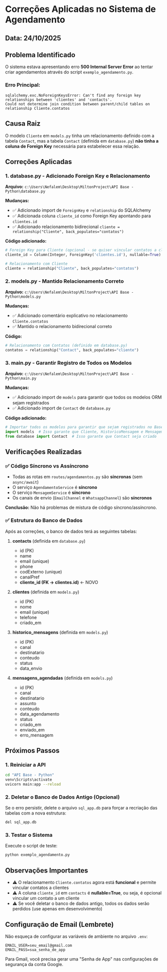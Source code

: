 # Correções Aplicadas no Sistema de Agendamento

## Data: 24/10/2025

## Problema Identificado

O sistema estava apresentando erro **500 Internal Server Error** ao tentar criar agendamentos através do script `exemplo_agendamento.py`.

### Erro Principal:
```
sqlalchemy.exc.NoForeignKeysError: Can't find any foreign key relationships between 'clientes' and 'contacts'.
Could not determine join condition between parent/child tables on relationship Cliente.contatos
```

## Causa Raiz

O modelo `Cliente` em `models.py` tinha um relacionamento definido com a tabela `Contact`, mas a tabela `Contact` (definida em `database.py`) **não tinha a coluna de Foreign Key** necessária para estabelecer essa relação.

## Correções Aplicadas

### 1. **database.py** - Adicionado Foreign Key e Relacionamento

**Arquivo:** `c:\Users\Nefalem\Desktop\MiltonProject\API Base - Python\database.py`

**Mudanças:**
- ✅ Adicionado import de `ForeignKey` e `relationship` do SQLAlchemy
- ✅ Adicionada coluna `cliente_id` como Foreign Key apontando para `clientes.id`
- ✅ Adicionado relacionamento bidirecional `cliente = relationship("Cliente", back_populates="contatos")`

**Código adicionado:**
```python
# Foreign Key para Cliente (opcional - se quiser vincular contatos a clientes)
cliente_id = Column(Integer, ForeignKey('clientes.id'), nullable=True)

# Relacionamento com Cliente
cliente = relationship("Cliente", back_populates="contatos")
```

### 2. **models.py** - Mantido Relacionamento Correto

**Arquivo:** `c:\Users\Nefalem\Desktop\MiltonProject\API Base - Python\models.py`

**Mudanças:**
- ✅ Adicionado comentário explicativo no relacionamento `Cliente.contatos`
- ✅ Mantido o relacionamento bidirecional correto

**Código:**
```python
# Relacionamento com Contatos (definido em database.py)
contatos = relationship("Contact", back_populates="cliente")
```

### 3. **main.py** - Garantir Registro de Todos os Modelos

**Arquivo:** `c:\Users\Nefalem\Desktop\MiltonProject\API Base - Python\main.py`

**Mudanças:**
- ✅ Adicionado import de `models` para garantir que todos os modelos ORM sejam registrados
- ✅ Adicionado import de `Contact` de `database.py`

**Código adicionado:**
```python
# Importar todos os modelos para garantir que sejam registrados no Base.metadata
import models  # Isso garante que Cliente, HistoricoMensagem e MensagemAgendada sejam criados
from database import Contact  # Isso garante que Contact seja criado
```

## Verificações Realizadas

### ✅ Código Síncrono vs Assíncrono
- Todas as rotas em `routes/agendamentos.py` são **síncronas** (sem `async/await`)
- O serviço `AgendamentoService` é **síncrono**
- O serviço `MensagemService` é **síncrono**
- Os canais de envio (`EmailChannel` e `WhatsappChannel`) são **síncronos**

**Conclusão:** Não há problemas de mistura de código síncrono/assíncrono.

### ✅ Estrutura do Banco de Dados
Após as correções, o banco de dados terá as seguintes tabelas:

1. **contacts** (definida em `database.py`)
   - id (PK)
   - name
   - email (unique)
   - phone
   - codExterno (unique)
   - canalPref
   - **cliente_id (FK → clientes.id)** ← NOVO

2. **clientes** (definida em `models.py`)
   - id (PK)
   - nome
   - email (unique)
   - telefone
   - criado_em

3. **historico_mensagens** (definida em `models.py`)
   - id (PK)
   - canal
   - destinatario
   - conteudo
   - status
   - data_envio

4. **mensagens_agendadas** (definida em `models.py`)
   - id (PK)
   - canal
   - destinatario
   - assunto
   - conteudo
   - data_agendamento
   - status
   - criado_em
   - enviado_em
   - erro_mensagem

## Próximos Passos

### 1. **Reiniciar a API**
```bash
cd "API Base - Python"
venv\Scripts\activate
uvicorn main:app --reload
```

### 2. **Deletar o Banco de Dados Antigo (Opcional)**
Se o erro persistir, delete o arquivo `sql_app.db` para forçar a recriação das tabelas com a nova estrutura:
```bash
del sql_app.db
```

### 3. **Testar o Sistema**
Execute o script de teste:
```bash
python exemplo_agendamento.py
```

## Observações Importantes

- ⚠️ O relacionamento `Cliente.contatos` agora está **funcional** e permite vincular contatos a clientes
- ⚠️ A coluna `cliente_id` em `contacts` é **nullable=True**, ou seja, é opcional vincular um contato a um cliente
- ⚠️ Se você deletar o banco de dados antigo, todos os dados serão perdidos (use apenas em desenvolvimento)

## Configuração de Email (Lembrete)

Não esqueça de configurar as variáveis de ambiente no arquivo `.env`:
```env
EMAIL_USER=seu_email@gmail.com
EMAIL_PASS=sua_senha_de_app
```

Para Gmail, você precisa gerar uma "Senha de App" nas configurações de segurança da conta Google.
